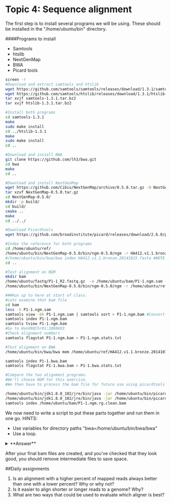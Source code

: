 # Topic 4: Sequence alignment

The first step is to install several programs we will be using. These should be installed in the "/home/ubuntu/bin" directory.

####Programs to install
* Samtools
* htslib
* NextGenMap
* BWA
* Picard tools

```bash
screen -r
#Download and extract samtools and htslib
wget https://github.com/samtools/samtools/releases/download/1.3.1/samtools-1.3.1.tar.bz2
wget https://github.com/samtools/htslib/releases/download/1.3.1/htslib-1.3.1.tar.bz2
tar xvjf samtools-1.3.1.tar.bz2
tar xvjf htslib-1.3.1.tar.bz2

#Install both programs
cd samtools-1.3.1 
make
sudo make install
cd ../htslib-1.3.1
make
sudo make install
cd ..

#Download and install BWA
git clone https://github.com/lh3/bwa.git
cd bwa
make
cd ..

#Download and install NextGenMap
wget https://github.com/Cibiv/NextGenMap/archive/0.5.0.tar.gz -O NextGenMap-0.5.0.tar.gz
tar xzvf NextGenMap-0.5.0.tar.gz
cd NextGenMap-0.5.0/
mkdir -p build/
cd build/
cmake ..
make
cd ../../

#Download Picardtools
wget https://github.com/broadinstitute/picard/releases/download/2.6.0/picard.jar

#Index the reference for both programs
cd /home/ubuntu/ref/
/home/ubuntu/bin/NextGenMap-0.5.0/bin/ngm-0.5.0/ngm -r HA412.v1.1.bronze.20141015.fasta
#/home/ubuntu/bin/bwa/bwa index HA412.v1.1.bronze.20141015.fasta #NOTE: This is already done because it takes an hour.
cd ..

#Test alignment on NGM
mkdir bam
/home/ubuntu/fastq/P1-1_R2.fastq.gz  -o /home/ubuntu/bam/P1-1.ngm.sam -t 2
/home/ubuntu/bin/NextGenMap-0.5.0/bin/ngm-0.5.0/ngm -r /home/ubuntu/ref/HA412.v1.1.bronze.20141015.fasta -1 /home/ubuntu/fastq/P1-1_R1.fastq.gz -2  /home/ubuntu/fastq/P1-1_R2.fastq.gz -o /home/ubuntu/bam/P1-1.ngm.bam -t 2

###Run up to here at start of class.
#Lets examine that bam file
cd bam
less -S P1-1.ngm.sam
samtools view -bh P1-1.ngm.sam | samtools sort > P1-1.ngm.bam #Convert to bam and sort
samtools index P1-1.ngm.bam
samtools tview P1-1.ngm.bam
#Go to HanXRQChr01:2888693
#Check alignment numbers
samtools flagstat P1-1.ngm.bam > P1-1.ngm.stats.txt

#Test alignment on BWA
/home/ubuntu/bin/bwa/bwa mem /home/ubuntu/ref/HA412.v1.1.bronze.20141015.fasta /home/ubuntu/fastq/P1-1_R1.fastq.gz /home/ubuntu/fastq/P1-1_R2.fastq.gz -t 2 | samtools view -bh | samtools sort > /home/ubuntu/bam/P1-1.bwa.bam 

samtools index P1-1.bwa.bam
samtools flagstat P1-1.bwa.bam > P1-1.bwa.stats.txt

#Compare the two alignment programs.
#We'll choose NGM for this exercise.
#We then have to process the bam file for future use using picardtools

/home/ubuntu/bin/jdk1.8.0_102/jre/bin/java -jar /home/ubuntu/bin/picard.jar AddOrReplaceReadGroups I=/home/ubuntu/bam/P1-1.ngm.bam O=/home/ubuntu/bam/P1-1.ngm.rg.bam RGID=P1-1 RGLB=biol525D RGPL=ILLUMINA RGPU=biol525D RGSM=P1-1 SORT_ORDER=coordinate VALIDATION_STRINGENCY=LENIENT COMPRESSION_LEVEL=0
/home/ubuntu/bin/jdk1.8.0_102/jre/bin/java -jar /home/ubuntu/bin/picard.jar CleanSam I=/home/ubuntu/bam/P1-1.ngm.rg.bam O=/home/ubuntu/bam/P1-1.ngm.rg.clean.bam VALIDATION_STRINGENCY=LENIENT
samtools index /home/ubuntu/bam/P1-1.ngm.rg.clean.bam

```
We now need to write a script to put these parts together and run them in one go. 
HINTS:
* Use variables for directory paths "bwa=/home/ubuntu/bin/bwa/bwa"
* Use a loop.

<details> 
  <summary>**Answer**  </summary>
   ```bash
   #First set up variable names
   bam=/home/ubuntu/bam
   fastq=/home/ubuntu/fastq
   java=/home/ubuntu/bin/jdk1.8.0_102/jre/bin/java
   ngm=/home/ubuntu/bin/NextGenMap-0.5.0/bin/ngm-0.5.0/ngm
   bin=/home/ubuntu/bin
   ref=/home/ubuntu/ref/HA412.v1.1.bronze.20141015.fasta
   #Then get a list of sample names, without suffixes
   ls $fastq | grep R1.fastq | sed s/_R1.fastq.gz//g > $bam/samplelist.txt
   #Then loop through the samples
   while read name
   do
        $ngm -r $ref -1 $fastq/${name}_R1.fastq.gz -2 $fastq/${name}_R2.fastq.gz -o $bam/${name}.ngm.sam -t 2
        samtools view -bh $bam/${name}.ngm.sam | samtools sort > $bam/${name}.ngm.bam
        $java -jar $bin/picard.jar AddOrReplaceReadGroups I=$bam/${name}.ngm.bam O=$bam/${name}.ngm.rg.bam RGID=$name RGLB=biol525D RGPL=ILLUMINA RGPU=biol525D RGSM=$name SORT_ORDER=coordinate VALIDATION_STRINGENCY=LENIENT COMPRESSION_LEVEL=0
        $java -jar $bin/picard.jar CleanSam I=$bam/${name}.ngm.rg.bam O=$bam/${name}.ngm.rg.clean.bam VALIDATION_STRINGENCY=LENIENT
        samtools index $bam/${name}.ngm.rg.clean.bam
   done < $bam/samplelist.txt
```
</details>

After your final bam files are created, and you've checked that they look good, you should remove intermediate files to save space. 

##Daily assignments
1. Is an alignment with a higher percent of mapped reads always better than one with a lower percent? Why or why not?
2. Is it easier to align shorter or longer reads to a genome? Why?
3. What are two ways that could be used to evaluate which aligner is best?

